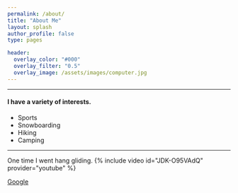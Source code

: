 ```yaml
---
permalink: /about/
title: "About Me"
layout: splash
author_profile: false
type: pages

header:
  overlay_color: "#000"
  overlay_filter: "0.5"
  overlay_image: /assets/images/computer.jpg
---
```


------
#### I have a variety of interests. 
* Sports
* Snowboarding
* Hiking
* Camping

    
 
------
One time I went hang gliding.
{% include video id="JDK-O95VAdQ" provider="youtube" %}

[Google](http://google.com)

